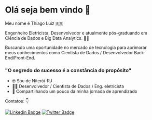 # Olá seja bem vindo 👋

Meu nome é Thiago Luiz 🇧🇷 

Engenheiro Eletricista, Desenvolvedor e atualmente pós-graduando em Ciência de Dados e Big Data Analytics. 👨‍🎓

Buscando uma oportunidade no mercado de tecnologia para aprimorar meus conhecimentos como Cientista de Dados / Desenvolvedor Back-End/Front-End. 

### "O segredo do sucesso é a constância do propósito" 

- 🤓 Sou de Niterói-RJ 
- 👨‍💻 Desenvolvedor / Cientista de Dados / Eng. eletricista
- 🤖 Compartilhando um pouco da minha jornada de aprendizado

Contatos: 👇

[![Linkedin Badge](https://img.shields.io/badge/-Thiago%20Luiz-6633cc?style=flat-square&logo=Linkedin&logoColor=white&link=https://https://www.linkedin.com/in/thiago-luiz-str/)](https://www.linkedin.com/in/diego-schell-fernandes/) 
[![Twitter Badge](https://img.shields.io/badge/-@ThiagoLuizPint3-6633cc?style=flat-square&labelColor=6633cc&logo=twitter&logoColor=white&link=https://twitter.com/ThiagoLuizPint3)](https://twitter.com/ThiagoLuizPint3) 
